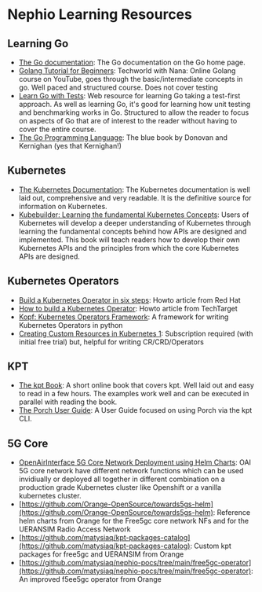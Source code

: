 # Nephio Learning Resources

## Learning Go
* [The Go documentation](https://go.dev/): The Go documentation on the Go home page.
* [Golang Tutorial for Beginners](https://www.youtube.com/watch?v=yyUHQIec83I): Techworld with Nana: Online Golang  course on YouTube, goes through the basic/intermediate concepts in go. Well paced and structured course. Does not cover testing
* [Learn Go with Tests](https://quii.gitbook.io/learn-go-with-tests/): Web resource for learning Go taking a test-first approach. As well as learning Go, it's good for learning how unit testing and benchmarking works in Go. Structured to allow the reader to focus on aspects of Go that are of interest to the reader without having to cover the entire course.
* [The Go Programming Language](https://www.gopl.io/): The blue book by Donovan and Kernighan (yes that Kernighan!)

## Kubernetes

* [The Kubernetes Documentation](https://kubernetes.io/): The Kubernetes documentation is well laid out, comprehensive and very readable. It is the definitive source for information on Kubernetes.
* [Kubebuilder: Learning the fundamental Kubernetes Concepts](https://kubebuilder.io/): Users of Kubernetes will develop a deeper understanding of Kubernetes through learning the fundamental concepts behind how APIs are designed and implemented. This book will teach readers how to develop their own Kubernetes APIs and the principles from which the core Kubernetes APIs are designed.

## Kubernetes Operators

* [Build a Kubernetes Operator in six steps](https://developers.redhat.com/articles/2021/09/07/build-kubernetes-operator-six-steps): Howto article from Red Hat
* [How to build a Kubernetes Operator](https://www.techtarget.com/searchitoperations/tutorial/How-to-build-a-Kubernetes-operator): Howto article from TechTarget
* [Kopf: Kubernetes Operators Framework](https://kopf.readthedocs.io/en/stable/): A framework for writing Kubernetes Operators in python
* [Creating Custom Resources in Kubernetes 1](https://www.pluralsight.com/courses/kubernetes-creating-custom-resources): Subscription required (with initial free trial) but, helpful for writing CR/CRD/Operators

## KPT

* [The kpt Book](https://kpt.dev/book/):  A short online book that covers kpt. Well laid out and easy to read in a few hours. The examples work well and can be executed in parallel with reading the book.
* [The Porch User Guide](https://kpt.dev/guides/porch-user-guide):  A User Guide focused on using Porch via the kpt CLI.

## 5G Core

* [OpenAirInterface 5G Core Network Deployment using Helm Charts](https://gitlab.eurecom.fr/oai/cn5g/oai-cn5g-fed/-/blob/master/docs/DEPLOY_SA5G_HC.md): OAI 5G core network have different network functions which can be used invidiually or deployed all together in different combination on a production grade Kubernetes cluster like Openshift or a vanilla kubernetes cluster.
* [https://github.com/Orange-OpenSource/towards5gs-helm](https://github.com/Orange-OpenSource/towards5gs-helm): Reference helm charts from Orange for the Free5gc core network NFs and for the UERANSIM Radio Access Network
* [https://github.com/matysiaq/kpt-packages-catalog](https://github.com/matysiaq/kpt-packages-catalog): Custom kpt packages for free5gc and UERANSIM from Orange
* [https://github.com/matysiaq/nephio-pocs/tree/main/free5gc-operator](https://github.com/matysiaq/nephio-pocs/tree/main/free5gc-operator): An improved f5ee5gc operator from Orange